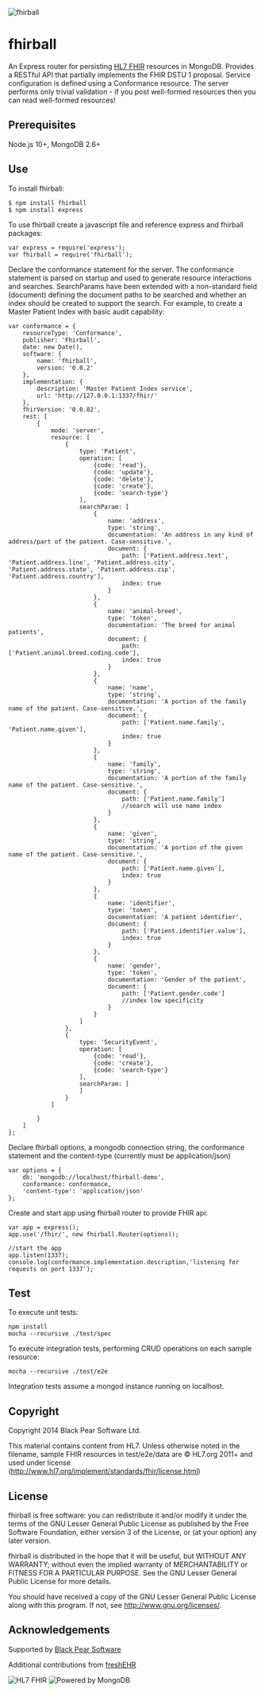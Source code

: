 ![fhirball](./res/branding/fhirball@2x-76@2x.png)

fhirball
========
An Express router for persisting [HL7 FHIR](http://www.hl7.org/implement/standards/fhir/) resources in MongoDB. 
Provides a RESTful API that partially implements the FHIR DSTU 1 proposal.
Service configuration is defined using a Conformance resource. 
The server performs only trivial validation - if you post well-formed resources then you can read well-formed resources!

Prerequisites
-------------
Node.js 10+, MongoDB 2.6+

Use
---
To install fhirball:

    $ npm install fhirball
    $ npm install express

To use fhirball create a javascript file and reference express and fhirball packages:

    var express = require('express');
    var fhirball = require('fhirball');

Declare the conformance statement for the server. The conformance statement is parsed on startup and used to generate 
resource interactions and searches. SearchParams have been extended with a non-standard field (document) defining
the document paths to be searched and whether an index should be created to support the search. For example, to create
a Master Patient Index with basic audit capability:

    var conformance = {
        resourceType: 'Conformance',
        publisher: 'Fhirball',
        date: new Date(),
        software: {
            name: 'fhirball',
            version: '0.0.2'
        },
        implementation: {
            description: 'Master Patient Index service',
            url: 'http://127.0.0.1:1337/fhir/'
        },
        fhirVersion: '0.0.82',
        rest: [
            {
                mode: 'server',
                resource: [
                    {
                        type: 'Patient',
                        operation: [
                            {code: 'read'},
                            {code: 'update'},
                            {code: 'delete'},
                            {code: 'create'},
                            {code: 'search-type'}
                        ],
                        searchParam: [
                            {
                                name: 'address',
                                type: 'string',
                                documentation: 'An address in any kind of address/part of the patient. Case-sensitive.',
                                document: {
                                    path: ['Patient.address.text', 'Patient.address.line', 'Patient.address.city', 'Patient.address.state', 'Patient.address.zip', 'Patient.address.country'],
                                    index: true
                                }
                            },
                            {
                                name: 'animal-breed',
                                type: 'token',
                                documentation: 'The breed for animal patients',
                                document: {
                                    path: ['Patient.animal.breed.coding.code'],
                                    index: true
                                }
                            },
                            {
                                name: 'name',
                                type: 'string',
                                documentation: 'A portion of the family name of the patient. Case-sensitive.',
                                document: {
                                    path: ['Patient.name.family', 'Patient.name.given'],
                                    index: true
                                }
                            },
                            {
                                name: 'family',
                                type: 'string',
                                documentation: 'A portion of the family name of the patient. Case-sensitive.',
                                document: {
                                    path: ['Patient.name.family']
                                    //search will use name index
                                }
                            },
                            {
                                name: 'given',
                                type: 'string',
                                documentation: 'A portion of the given name of the patient. Case-sensitive.',
                                document: {
                                    path: ['Patient.name.given'],
                                    index: true
                                }
                            },
                            {
                                name: 'identifier',
                                type: 'token',
                                documentation: 'A patient identifier',
                                document: {
                                    path: ['Patient.identifier.value'],
                                    index: true
                                }
                            },
                            {
                                name: 'gender',
                                type: 'token',
                                documentation: 'Gender of the patient',
                                document: {
                                    path: ['Patient.gender.code']
                                    //index low specificity
                                }
                            }
                        ]
                    },
                    {
                        type: 'SecurityEvent',
                        operation: [
                            {code: 'read'},
                            {code: 'create'},
                            {code: 'search-type'}
                        ],
                        searchParam: [
                        ]
                    }
                ]

            }
        ]
    };

Declare fhirball options, a mongodb connection string, the conformance statement and the content-type (currently must
be application/json)

    var options = {
        db: 'mongodb://localhost/fhirball-demo',
        conformance: conformance,
        'content-type': 'application/json'
    };

Create and start app using fhirball router to provide FHIR api:
    
    var app = express();
    app.use('/fhir/', new fhirball.Router(options));

    //start the app
    app.listen(1337);
    console.log(conformance.implementation.description,'listening for requests on port 1337');

Test
----
To execute unit tests:

    npm install
    mocha --recursive ./test/spec

To execute integration tests, performing CRUD operations on each sample resource:

    mocha --recursive ./test/e2e

Integration tests assume a mongod instance running on localhost.

Copyright
---------
Copyright 2014 Black Pear Software Ltd.

This material contains content from HL7. Unless otherwise noted in the filename, sample FHIR resources in 
test/e2e/data are © HL7.org 2011+ and used under license (http://www.hl7.org/implement/standards/fhir/license.html)

License
-------
fhirball is free software: you can redistribute it and/or modify
it under the terms of the GNU Lesser General Public License as published by
the Free Software Foundation, either version 3 of the License, or
(at your option) any later version.

fhirball is distributed in the hope that it will be useful,
but WITHOUT ANY WARRANTY; without even the implied warranty of
MERCHANTABILITY or FITNESS FOR A PARTICULAR PURPOSE.  See the
GNU Lesser General Public License for more details.

You should have received a copy of the GNU Lesser General Public License
along with this program.  If not, see <http://www.gnu.org/licenses/>.

Acknowledgements
----------------
Supported by [Black Pear Software](www.blackpear.com)
 
Additional contributions from [freshEHR](http://freshehr.com/)

![HL7 FHIR](./res/branding/fhir-logo-www.png)
![Powered by MongoDB](./res/branding/mongodb-powered-by-badge-white.jpg)



